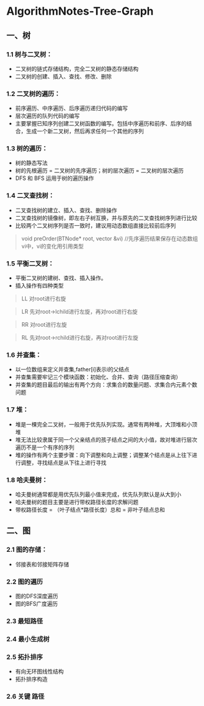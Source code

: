 # AlgorithmNotes-Tree-Graph

## 一、树

### 1.1 树与二叉树：

* 二叉树的链式存储结构，完全二叉树的静态存储结构
* 二叉树的创建、插入、查找、修改、删除

### 1.2 二叉树的遍历：

* 前序遍历、中序遍历、后序遍历递归代码的编写
* 层次遍历的队列代码的编写
* 主要掌握已知序列创建二叉树函数的编写。包括中序遍历和前序、后序的结合，生成一个新二叉树，然后再求任何一个其他的序列

### 1.3 树的遍历：
* 树的静态写法
* 树的先根遍历 = 二叉树的先序遍历；树的层次遍历 = 二叉树的层次遍历
* DFS 和 BFS 运用于树的遍历操作

### 1.4 二叉查找树：
* 二叉查找树的建立、插入、查找、删除操作
* 二叉查找树的镜像树，即左右子树互换，并与原先的二叉查找树序列进行比较
* 比较两个二叉树序列是否一致时，建议用动态数组直接比较前后序列
> void preOrder(BTNode* root, vector<int> &vi) //先序遍历结果保存在动态数组vi中，vi的变化用引用类型  
  
### 1.5 平衡二叉树：
* 平衡二叉树的建树、查找、插入操作。
* 插入操作有四种类型
> LL 对root进行右旋

> LR 先对root->lchild进行左旋，再对root进行右旋

> RR 对root进行左旋

> RL 先对root->rchild进行右旋，再对root进行左旋

### 1.6 并查集：
* 以一位数组来定义并查集,father[i]表示i的父结点
* 并查集需要牢记三个模块函数：初始化、合并、查询（路径压缩查询）
* 并查集的题目最后的输出有两个方向：求集合的数量问题、求集合内元素个数问题

### 1.7 堆：
* 堆是一棵完全二叉树，一般用于优先队列实现。通常有两种堆，大顶堆和小顶堆
* 堆无法比较隶属于同一个父亲结点的孩子结点之间的大小值，故对堆进行层次遍历不是一个有序的序列
* 堆的操作有两个主要步骤：向下调整和向上调整；调整某个结点是从上往下进行调整，寻找结点是从下往上进行寻找

### 1.8 哈夫曼树：
* 哈夫曼树通常都是用优先队列最小值来完成，优先队列默认是从大到小
* 哈夫曼树的题目主要是进行带权路径长度的求解问题
* 带权路径长度 = （叶子结点*路径长度）总和 = 非叶子结点总和

## 二、图

### 2.1 图的存储：
* 邻接表和邻接矩阵存储
 
### 2.2 图的遍历
* 图的DFS深度遍历
* 图的BFS广度遍历

### 2.3 最短路径


### 2.4 最小生成树

 
### 2.5 拓扑排序
* 有向无环图线性结构
* 拓扑排序构造

### 2.6 关键 路径











